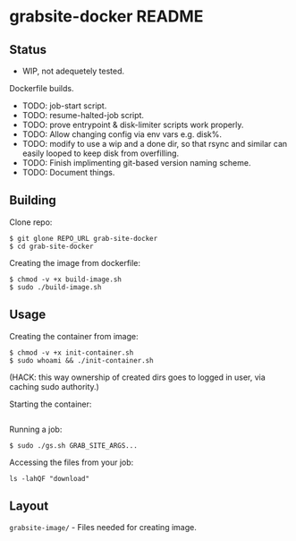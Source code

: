 # grabsite-docker README
## Status
* WIP, not adequetely tested.

Dockerfile builds.

* TODO: job-start script.
* TODO: resume-halted-job script.
* TODO: prove entrypoint & disk-limiter scripts work properly.
* TODO: Allow changing config via env vars e.g. disk%.
* TODO: modify to use a wip and a done dir, so that rsync and similar can easily looped to keep disk from overfilling.
* TODO: Finish implimenting git-based version naming scheme.
* TODO: Document things.

## Building
Clone repo:
```
$ git glone REPO_URL grab-site-docker
$ cd grab-site-docker
```

Creating the image from dockerfile:
```
$ chmod -v +x build-image.sh
$ sudo ./build-image.sh
```


## Usage


Creating the container from image:
```
$ chmod -v +x init-container.sh
$ sudo whoami && ./init-container.sh
```
(HACK: this way ownership of created dirs goes to logged in user, via caching sudo authority.)

Starting the container:
```
```

Running a job:
```
$ sudo ./gs.sh GRAB_SITE_ARGS...
```

Accessing the files from your job:
```
ls -lahQF "download"
```

## Layout
`grabsite-image/` - Files needed for creating image.


